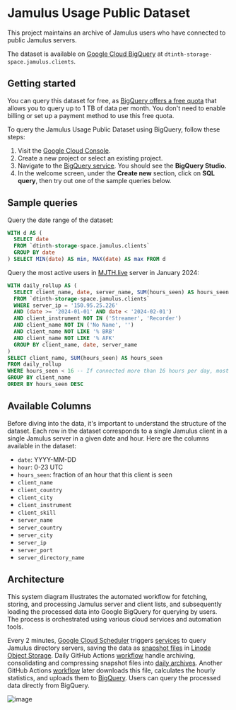 # Jamulus Usage Public Dataset

This project maintains an archive of Jamulus users who have connected to public Jamulus servers.

The dataset is available on [Google Cloud BigQuery](https://cloud.google.com/bigquery/) at `dtinth-storage-space.jamulus.clients`.

## Getting started

You can query this dataset for free, as [BigQuery offers a free quota](https://cloud.google.com/bigquery/docs/sandbox) that allows you to query up to 1 TB of data per month. You don't need to enable billing or set up a payment method to use this free quota.

To query the Jamulus Usage Public Dataset using BigQuery, follow these steps:

1. Visit the [Google Cloud Console](https://console.cloud.google.com/).
2. Create a new project or select an existing project.
3. Navigate to the [BigQuery service](https://console.cloud.google.com/bigquery). You should see the **BigQuery Studio.**
4. In the welcome screen, under the **Create new** section, click on **SQL query**, then try out one of the sample queries below.

## Sample queries

Query the date range of the dataset:

```sql
WITH d AS (
  SELECT date
  FROM `dtinth-storage-space.jamulus.clients`
  GROUP BY date
) SELECT MIN(date) AS min, MAX(date) AS max FROM d
```

Query the most active users in [MJTH.live](https://mjth.live) server in January 2024:

```sql
WITH daily_rollup AS (
  SELECT client_name, date, server_name, SUM(hours_seen) AS hours_seen
  FROM `dtinth-storage-space.jamulus.clients`
  WHERE server_ip = '150.95.25.226'
  AND (date >= '2024-01-01' AND date < '2024-02-01')
  AND client_instrument NOT IN ('Streamer', 'Recorder')
  AND client_name NOT IN ('No Name', '')
  AND client_name NOT LIKE '% BRB'
  AND client_name NOT LIKE '% AFK'
  GROUP BY client_name, date, server_name
)
SELECT client_name, SUM(hours_seen) AS hours_seen
FROM daily_rollup
WHERE hours_seen < 16 -- If connected more than 16 hours per day, most likely bot/idler
GROUP BY client_name
ORDER BY hours_seen DESC
```

## Available Columns

Before diving into the data, it's important to understand the structure of the dataset. Each row in the dataset corresponds to a single Jamulus client in a single Jamulus server in a given date and hour. Here are the columns available in the dataset:

- `date`: YYYY-MM-DD
- `hour`: 0-23 UTC
- `hours_seen`: fraction of an hour that this client is seen
- `client_name`
- `client_country`
- `client_city`
- `client_instrument`
- `client_skill`
- `server_name`
- `server_country`
- `server_city`
- `server_ip`
- `server_port`
- `server_directory_name`

## Architecture

This system diagram illustrates the automated workflow for fetching, storing, and processing Jamulus server and client lists, and subsequently loading the processed data into Google BigQuery for querying by users. The process is orchestrated using various cloud services and automation tools.

Every 2 minutes, [Google Cloud Scheduler](https://cloud.google.com/scheduler) triggers [services](https://github.com/dtinth/jamulus-php) to query Jamulus directory servers, saving the data as [snapshot files](https://github.com/dtinth/jamulus-php/blob/master/ARCHIVE.md#access-latest-snapshots) in [Linode Object Storage](https://www.linode.com/products/object-storage/). Daily GitHub Actions [workflow](https://github.com/dtinth/jamulus-php/blob/master/.github/workflows/consolidate.yml) handle archiving, consolidating and compressing snapshot files into [daily archives](https://github.com/dtinth/jamulus-php/blob/master/ARCHIVE.md#accessing-historical-snapshots). Another GitHub Actions [workflow](https://github.com/dtinth/jamulus-archive/blob/main/.github/workflows/etl.yml) later downloads this file, calculates the hourly statistics, and uploads them to [BigQuery](https://cloud.google.com/bigquery/). Users can query the processed data directly from BigQuery.

![image](https://github.com/dtinth/jamulus-archive/assets/193136/78c9fdbe-debb-48da-9dad-0a63c1625927)

